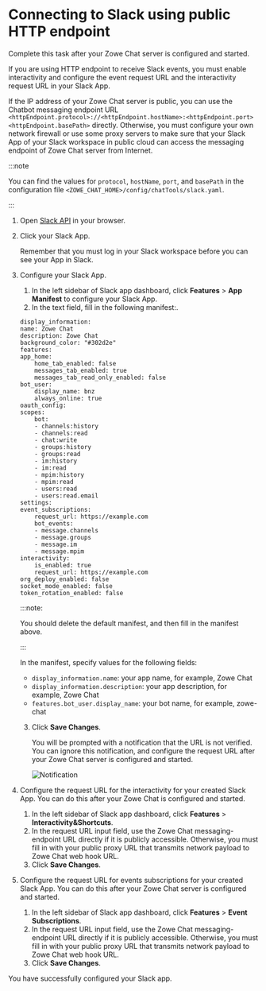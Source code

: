 # Connecting to Slack using public HTTP endpoint

Complete this task after your Zowe Chat server is configured and started.

If you are using HTTP endpoint to receive Slack events, you must enable interactivity and configure the event request URL and the interactivity request URL in your Slack App.

If the IP address of your Zowe Chat server is public, you can use the Chatbot messaging endpoint URL `<httpEndpoint.protocol>://<httpEndpoint.hostName>:<httpEndpoint.port><httpEndpoint.basePath>` directly. Otherwise, you must configure your own network firewall or use some proxy servers to make sure that your Slack App of your Slack workspace in public cloud can access the messaging endpoint of Zowe Chat server from Internet.

:::note

You can find the values for `protocol`, `hostName`, `port`, and `basePath` in the configuration file `<ZOWE_CHAT_HOME>/config/chatTools/slack.yaml`. 

:::

1. Open [Slack API](https://www.ibm.com/links?url=https%3A%2F%2Fapi.slack.com%2Fapps) in your browser.

2. Click your Slack App.
   
   Remember that you must log in your Slack workspace before you can see your App in Slack.

3. Configure your Slack App.

    1. In the left sidebar of Slack app dashboard, click **Features** > **App Manifest** to configure your Slack App.
    2. In the text field, fill in the following manifest:.

    ```
    display_information:
    name: Zowe Chat
    description: Zowe Chat
    background_color: "#302d2e"
    features:
    app_home:
        home_tab_enabled: false
        messages_tab_enabled: true
        messages_tab_read_only_enabled: false
    bot_user:
        display_name: bnz
        always_online: true
    oauth_config:
    scopes:
        bot:
        - channels:history
        - channels:read
        - chat:write
        - groups:history
        - groups:read
        - im:history
        - im:read
        - mpim:history
        - mpim:read
        - users:read
        - users:read.email
    settings:
    event_subscriptions:
        request_url: https://example.com
        bot_events:
        - message.channels
        - message.groups
        - message.im
        - message.mpim
    interactivity:
        is_enabled: true
        request_url: https://example.com
    org_deploy_enabled: false
    socket_mode_enabled: false
    token_rotation_enabled: false
    ```
   
    :::note: 
   
    You should delete the default manifest, and then fill in the manifest above.

    :::

    In the manifest, specify values for the following fields:

    - `display_information.name`: your app name, for example, Zowe Chat
    - `display_information.description`: your app description, for example, Zowe Chat
    - `features.bot_user.display_name`: your bot name, for example, zowe-chat
   
   3. Click **Save Changes**.
   
      You will be prompted with a notification that the URL is not verified. You can ignore this notification, and configure the request URL after your Zowe Chat server is configured and started.

      ![Notification](/v2.4.x/images/zowe-chat/slack_notification.png)

4. Configure the request URL for the interactivity for your created Slack App. You can do this after your Zowe Chat is configured and started.
   
    1. In the left sidebar of Slack app dashboard, click **Features** > **Interactivity&Shortcuts**.
    2. In the request URL input field, use the Zowe Chat messaging-endpoint URL directly if it is publicly accessible. Otherwise, you must fill in with your public proxy URL that transmits network payload to Zowe Chat web hook URL.
    3. Click **Save Changes**.

5. Configure the request URL for events subscriptions for your created Slack App. You can do this after your Zowe Chat server is configured and started.

    1. In the left sidebar of Slack app dashboard, click **Features** > **Event Subscriptions**.
    2. In the request URL input field, use the Zowe Chat messaging-endpoint URL directly if it is publicly accessible. Otherwise, you must fill in with your public proxy URL that transmits network payload to Zowe Chat web hook URL. 
    3. Click **Save Changes**.

You have successfully configured your Slack app.

